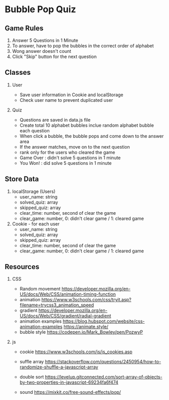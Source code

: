 # Bubble Pop Quiz

## Game Rules
1. Answer 5 Questions in 1 Minute
2. To answer, have to pop the bubbles in the correct order of alphabet
3. Wong answer doesn't count
4. Click "Skip" button for the next question

## Classes
1. User
    - Save user information in Cookie and localStorage
    - Check user name to prevent duplicated user

2. Quiz
    - Questions are saved in data.js file 
    - Create total 10 alphabet bubbles inclue random alphabet bubble each question
    - When click a bubble, the bubble pops and come down to the answer area
    - If the answer matches, move on to the next question
    - rank only for the users who cleared the game
    - Game Over : didn't solve 5 questions in 1 minute
    - You Won! : did solve 5 questions in 1 minute

## Store Data
1. localStorage (Users)
    - user_name: string
    - solved_quiz: array
    - skipped_quiz: array
    - clear_time: number, second of clear the game
    - clear_game: number, 0: didn't clear game / 1: cleared game
2. Cookie - for each user
    - user_name: string
    - solved_quiz: array
    - skipped_quiz: array
    - clear_time: number, second of clear the game
    - clear_game: number, 0: didn't clear game / 1: cleared game


## Resources
1. CSS
    - Random movement
    https://developer.mozilla.org/en-US/docs/Web/CSS/animation-timing-function
    - animation
    https://www.w3schools.com/css/tryit.asp?filename=trycss3_animation_speed
    - gradient
    https://developer.mozilla.org/en-US/docs/Web/CSS/gradient/radial-gradient
    - animation examples
    https://blog.hubspot.com/website/css-animation-examples
    https://animate.style/
    - bubble style
    https://codepen.io/Mark_Bowley/pen/PozwyP
    

2. js
    - cookie
    https://www.w3schools.com/js/js_cookies.asp
    - suffle array
    https://stackoverflow.com/questions/2450954/how-to-randomize-shuffle-a-javascript-array

    - double sort
    https://levelup.gitconnected.com/sort-array-of-objects-by-two-properties-in-javascript-69234fa6f474

    - sound
    https://mixkit.co/free-sound-effects/pop/